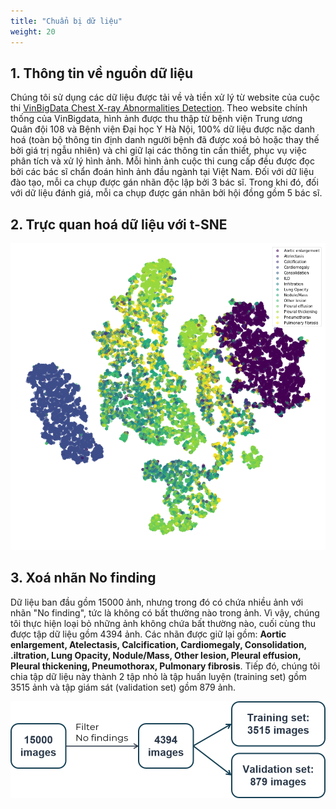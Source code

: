 ```yaml
---
title: "Chuẩn bị dữ liệu"
weight: 20
---
```


## 1. Thông tin về nguồn dữ liệu

Chúng tôi sử dụng các dữ liệu được tải về và tiền xử lý từ website của cuộc thi [VinBigData Chest X-ray Abnormalities Detection](https://www.kaggle.com/c/vinbigdata-chest-xray-abnormalities-detection). Theo website chính thống của VinBigdata, hình ảnh được thu thập từ bệnh viện Trung ương Quân đội 108 và Bệnh viện Đại học Y Hà Nội, 100% dữ liệu được nặc danh hoá (toàn bộ thông tin định danh người bệnh đã được xoá bỏ hoặc thay thế bởi giá trị ngẫu nhiên) và chỉ giữ lại các thông tin cần thiết, phục vụ việc phân tích và xử lý hình ảnh. Mỗi hình ảnh cuộc thi cung cấp đều được đọc bởi các bác sĩ chẩn đoán hình ảnh đầu ngành tại Việt Nam. Đối với dữ liệu đào tạo, mỗi ca chụp được gán nhãn độc lập bởi 3 bác sĩ. Trong khi đó, đối với dữ liệu đánh giá, mỗi ca chụp được gán nhãn bởi hội đồng gồm 5 bác sĩ.

## 2. Trực quan hoá dữ liệu với t-SNE

![Trực quan hoá dữ liệu với t-SNE](t-sne.png)

## 3. Xoá nhãn No finding

Dữ liệu ban đầu gồm 15000 ảnh, nhưng trong đó có chứa nhiều ảnh với nhãn "No finding", tức là không có bất thường nào trong ảnh. Vì vậy, chúng tôi thực hiện loại bỏ những ảnh không chứa bất thường nào, cuối cùng thu được tập dữ liệu gồm 4394 ảnh. Các nhãn được giữ lại gồm: **Aortic enlargement, Atelectasis, Calcification, Cardiomegaly, Consolidation, .iltration, Lung Opacity, Nodule/Mass, Other lesion, Pleural effusion, Pleural thickening, Pneumothorax, Pulmonary fibrosis**. Tiếp đó, chúng tôi chia tập dữ liệu này thành 2 tập nhỏ là tập huấn luyện (training set) gồm 3515 ảnh và tập giám sát (validation set) gồm 879 ảnh.

![Các thao tác chuẩn bị dữ liệu](data.png)



